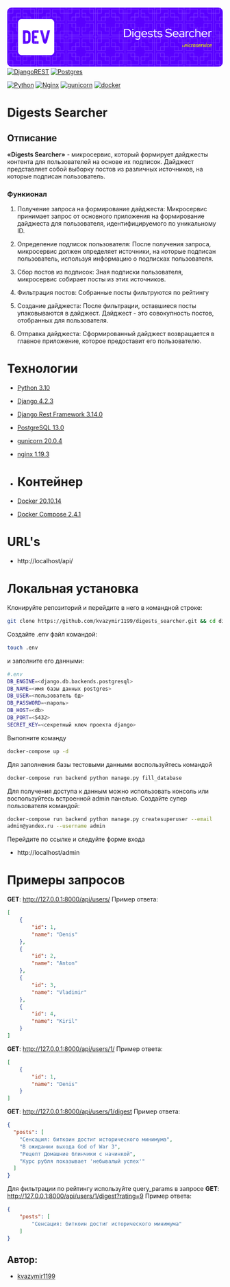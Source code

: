 ![Header](git_hub/preview.png)
[![DjangoREST](https://img.shields.io/badge/DJANGO-REST-ff1709?style=for-the-badge&logo=django&logoColor=white&color=ff1709&labelColor=gray)](https://www.django-rest-framework.org/)
[![Postgres](https://img.shields.io/badge/postgres-%23316192.svg?style=for-the-badge&logo=postgresql&logoColor=white)](https://www.postgresql.org/)

[![Python](https://img.shields.io/badge/-Python-464646?style=flat-square&logo=Python)](https://www.python.org/)
[![Nginx](https://img.shields.io/badge/-NGINX-464646?style=flat-square&logo=NGINX)](https://nginx.org/ru/)
[![gunicorn](https://img.shields.io/badge/-gunicorn-464646?style=flat-square&logo=gunicorn)](https://gunicorn.org/)
[![docker](https://img.shields.io/badge/-Docker-464646?style=flat-square&logo=docker)](https://www.docker.com/)

# Digests Searcher

## Отписание

**«Digests Searcher»** - микросервис, который формирует дайджесты контента
для пользователей на основе их подписок. Дайджест представляет собой выборку
постов из различных источников, на которые подписан пользователь.

### Функионал

1. Получение запроса на формирование дайджеста: Микросервис принимаeт запрос от основного приложения на формирование дайджеста для
   пользователя, идентифицируемого по уникальному ID.

2. Определение подписок пользователя: После получения запроса, микросервис
   должен определяет источники, на которые подписан пользователь, используя
   информацию о подписках пользователя.

3. Сбор постов из подписок: Зная подписки пользователя, микросервис 
   собираeт посты из этих источников. 

4. Фильтрация постов: Собранные посты фильтруются по рейтингу

5. Создание дайджеста: После фильтрации, оставшиеся посты упаковываются в
   дайджест. Дайджест - это совокупность постов, отобранных для пользователя.

6. Отправка дайджеста: Сформированный дайджест возвращается в главное
   приложение, которое предоставит его пользователю.

# Технологии

- [Python 3.10](https://www.python.org/downloads/release/python-388/)
- [Django 4.2.3](https://www.djangoproject.com/download/)
- [Django Rest Framework 3.14.0](https://www.django-rest-framework.org/)
- [PostgreSQL 13.0](https://www.postgresql.org/download/)
- [gunicorn 20.0.4](https://pypi.org/project/gunicorn/)
- [nginx 1.19.3](https://nginx.org/ru/download.html)
- # Контейнер

- [Docker 20.10.14](https://www.docker.com/)
- [Docker Compose 2.4.1](https://docs.docker.com/compose/)

# URL's

- http://localhost/api/

# Локальная установка

Клонируйте репозиторий и перейдите в него в командной строке:

```sh
git clone https://github.com/kvazymir1199/digests_searcher.git && cd digests_searcher
```

Создайте .env файл командой:

```sh
touch .env
```

и заполните его данными:

```sh
#.env
DB_ENGINE=<django.db.backends.postgresql>
DB_NAME=<имя базы данных postgres>
DB_USER=<пользователь бд>
DB_PASSWORD=<пароль>
DB_HOST=<db>
DB_PORT=<5432>
SECRET_KEY=<секретный ключ проекта django>
```

Выполните команду

```sh
docker-compose up -d
```
Для заполнения базы тестовыми данными воспользуйтесь командой
```sh
docker-compose run backend python manage.py fill_database
```
Для получения доступа к данным можно использовать консоль или воспользуйтесь 
встроенной admin панелью.
Создайте супер пользователя командой:
```sh
docker-compose run backend python manage.py createsuperuser --email
admin@yandex.ru --username admin
```
Перейдите по ссылке и следуйте форме входа
- http://localhost/admin

# Примеры запросов

**GET**: http://127.0.0.1:8000/api/users/
Пример ответа:

```json
[
    {
        "id": 1,
        "name": "Denis"
    },
    {
        "id": 2,
        "name": "Anton"
    },
    {
        "id": 3,
        "name": "Vladimir"
    },
    {
        "id": 4,
        "name": "Kiril"
    }
]
```
**GET**: http://127.0.0.1:8000/api/users/1/
Пример ответа:

```json
[
    {
        "id": 1,
        "name": "Denis"
    }
]
```
**GET**: http://127.0.0.1:8000/api/users/1/digest
Пример ответа:

```json
{
  "posts": [
    "Сенсация: биткоин достиг исторического минимума",
    "В ожидании выхода God of War 3",
    "Рецепт Домашние блинчики с начинкой",
    "Курс рубля показывает 'небывалый успех'"
  ]
}
```
Для фильтрации по рейтингу используйте query_params в запросе
**GET**: http://127.0.0.1:8000/api/users/1/digest?rating=9
Пример ответа:

```json
{
    "posts": [
        "Сенсация: биткоин достиг исторического минимума"
    ]
}
```
## Автор:
* [kvazymir1199](https://github.com/kvazymir1199)